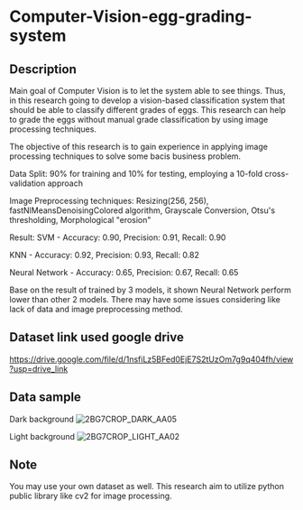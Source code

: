 # Computer-Vision-egg-grading-system

## Description
Main goal of Computer Vision is to let the system able to see things. Thus, in this research going to develop a vision-based classification system that should be able to classify different grades of eggs. This research can help to grade the eggs without manual grade classification by using image processing techniques.

The objective of this research is to gain experience in applying image processing techniques to solve some bacis business problem. 

Data Split:  90% for training and 10% for testing, employing a 10-fold cross-validation approach

Image Preprocessing techniques: Resizing(256, 256), fastNlMeansDenoisingColored algorithm, Grayscale Conversion, Otsu's thresholding, Morphological "erosion"

Result: 
SVM - Accuracy: 0.90, Precision: 0.91, Recall: 0.90

KNN - Accuracy: 0.92, Precision: 0.93, Recall: 0.82

Neural Network - Accuracy: 0.65, Precision: 0.67, Recall: 0.65

Base on the result of trained by 3 models, it shown Neural Network perform lower than other 2 models. There may have some issues considering like lack of data and image preprocessing method.


## Dataset link used google drive
https://drive.google.com/file/d/1nsfiLz5BFed0EjE7S2tUzOm7g9q404fh/view?usp=drive_link

## Data sample
Dark background
![2BG7CROP_DARK_AA05](https://github.com/esmond09/machine-learning-egg-grading-system/assets/130723274/f23340c7-101e-4789-90a3-5a9601e10f20)

Light background
![2BG7CROP_LIGHT_AA02](https://github.com/esmond09/machine-learning-egg-grading-system/assets/130723274/fefc21a7-8cea-4894-a03c-f16f685a7caa)

## Note
You may use your own dataset as well. This research aim to utilize python public library like cv2 for image processing.
